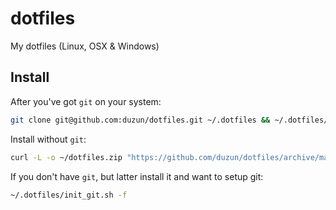 # dotfiles
My dotfiles (Linux, OSX &amp; Windows)

## Install

After you've got `git` on your system:

```sh
git clone git@github.com:duzun/dotfiles.git ~/.dotfiles && ~/.dotfiles/init.sh 
```

Install without `git`:

```sh
curl -L -o ~/dotfiles.zip "https://github.com/duzun/dotfiles/archive/master.zip" && unzip ~/dotfiles.zip -d ~ && mv ~/dotfiles-master ~/.dotfiles && ~/.dotfiles/init.sh

```

If you don't have `git`, but latter install it and want to setup git:

```sh
~/.dotfiles/init_git.sh -f
```
